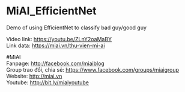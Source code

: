 # MiAI_EfficientNet
Demo of using EfficientNet to classify bad guy/good guy

Video link: https://youtu.be/ZLnY2oaMaBY<br>
Link data: https://miai.vn/thu-vien-mi-ai  

#MìAI <br>
Fanpage: http://facebook.com/miaiblog<br>
Group trao đổi, chia sẻ: https://www.facebook.com/groups/miaigroup<br>
Website: http://miai.vn<br>
Youtube: http://bit.ly/miaiyoutube<br>

